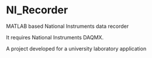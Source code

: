 # NI_Recorder
MATLAB based National Instruments data recorder

It requires National Instruments DAQMX.

A project developed for a university laboratory application
